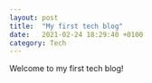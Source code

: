 ```yaml
---
layout: post
title:  "My first tech blog"
date:   2021-02-24 18:29:40 +0100
category: Tech
--- 
```

Welcome to my first tech blog! 